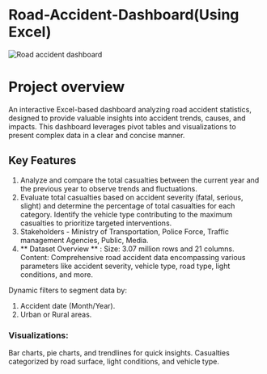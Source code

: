 # Road-Accident-Dashboard(Using Excel)

 ![Road accident dashboard ](https://github.com/user-attachments/assets/c89b2a91-4594-4c3b-ae4d-1546929a0ce5)

# Project overview
An interactive Excel-based dashboard analyzing road accident statistics, designed to provide valuable insights into accident trends, causes, and impacts. This dashboard leverages pivot tables and visualizations to present complex data in a clear and concise manner.

## Key Features
1. Analyze and compare the total casualties between the current year and the previous year to observe trends and fluctuations.
2. Evaluate total casualties based on accident severity (fatal, serious, slight) and determine the percentage of total casualties for each category. Identify the vehicle type contributing to the maximum casualties to prioritize targeted interventions.
3. Stakeholders - Ministry of Transportation, Police Force, Traffic management Agencies, Public, Media.
4. ** Dataset Overview ** : 
Size: 3.07 million rows and 21 columns.
Content: Comprehensive road accident data encompassing various parameters like accident severity, vehicle type, road type, light conditions, and more.

Dynamic filters to segment data by: 
1. Accident date (Month/Year).
2. Urban or Rural areas.

### Visualizations:

Bar charts, pie charts, and trendlines for quick insights.
Casualties categorized by road surface, light conditions, and vehicle type.



